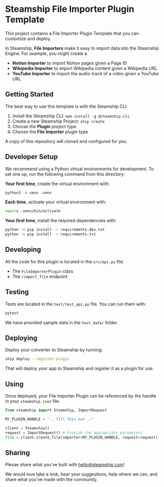 # Steamship File Importer Plugin Template

This project contains a File Importer Plugin Template that you can customize and deploy.

In Steamship, **File Importers** make it easy to import data into the Steamship Engine. For example, you might create a 

* **Notion Importer** to import Notion pages given a Page ID
* **Wikipedia Importer** to import Wikipedia content given a Wikipedia URL
* **YouTube Importer** to import the audio-track of a video given a YouTube URL

## Getting Started

The best way to use this template is with the Steamship CLI

1. Install the Steamship CLI: `npm install -g @steamship.cli`
2. Create a new Steamship Project: `ship create`
3. Choose the **Plugin** project type
4. Choose the **File Importer** plugin type

A copy of this repository will cloned and configured for you.

## Developer Setup

We recommend using a Python virtual environments for development.
To set one up, run the following command from this directory:

**Your first time**, create the virtual environment with:

```bash
python3 -m venv .venv
```

**Each time**, activate your virtual environment with:

```bash
source .venv/bin/activate
```

**Your first time**, install the required dependencies with:

```bash
python -m pip install -r requirements.dev.txt
python -m pip install -r requirements.txt
```

## Developing

All the code for this plugin is located in the `src/api.py` file:

* The `FileImporterPlugin` class
* The `/import_file` endpoint

## Testing

Tests are located in the `test/test_api.py` file. You can run them with:

```bash
pytest
```

We have provided sample data in the `test_data/` folder.

## Deploying

Deploy your converter to Steamship by running:

```bash
ship deploy --register-plugin
```

That will deploy your app to Steamship and register it as a plugin for use.

## Using

Once deployed, your File Importer Plugin can be referenced by the handle in your `steamship.json` file.

```python
from steamship import Steamship, ImportRequest

MY_PLUGIN_HANDLE = ".. fill this out .."

client = Steamship()
request = ImportRequest() # Provide the appropriate parameters
file = client.create_file(importer=MY_PLUGIN_HANDLE, request=request)
```

## Sharing

Plesae share what you've built with hello@steamship.com! 

We would love take a look, hear your suggestions, help where we can, and share what you've made with the community.